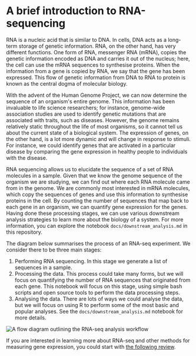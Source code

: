  # A brief introduction to RNA-sequencing

RNA is a nucleic acid that is similar to DNA. In cells, DNA acts as a long-term storage of genetic information. RNA, on the other hand, has very different functions. One form of RNA, messenger RNA (mRNA), copies the genetic information encoded as DNA and carries it out of the nucleus; here, the cell can use the mRNA sequences to synthesise proteins. When the information from a gene is copied by RNA, we say that the gene has been expressed. This flow of genetic information from DNA to RNA to protein is known as the central dogma of molecular biology. 

With the advent of the Human Genome Project, we can now determine the sequence of an organism's entire genome. This information has been invaluable to life science researchers; for instance, genome-wide association studies are used to identify genetic mutations that are associated with traits, such as diseases. However, the genome remains relatively static throughout the life of most organisms, so it cannot tell us about the current state of a biological system. The expression of genes, on the other hand, is a lot more dynamic and will change in response to stimuli. For instance, we could identify genes that are activated in a particular disease by comparing the gene expression in healthy people to individuals with the disease. 

RNA sequencing allows us to elucidate the sequence of a set of RNA molecules in a sample. Given that we know the genome sequence of the organism we are studying, we can find out where each RNA molecule came from in the genome. We are commonly most interested in mRNA molecules, which copy the sequences of genes and use this information to synthesise proteins in the cell. By counting the number of sequences that map back to each gene in an organism, we can quantify gene expression for the genes. Having done these processing stages, we can use various downstream analysis strategies to learn more about the biology of a system. For more information, you can explore the notebook `docs/downstream_analysis.md` in this repository.

The diagram below summarises the process of an RNA-seq experiment. We consider there to be three main stages:
1. Performing RNA sequencing. In this stage we generate a list of sequences in a sample. 
2. Processing the data. This process could take many forms, but we will focus on quantifying the number of RNA sequences that originated from each gene. This notebook will focus on this stage, using simple bash scripts and open source tools to perform the data processing steps. 
3. Analysing the data. There are lots of ways we could analyse the data, but we will focus on using R to perform some of the most basic and popular analyses. See the `docs/downstream_analysis.md` notebook for more details.

![A flow diagram outlining the RNA-seq analysis workflow](../assets/flow.png?raw=true "An overview of RNA sequencing, data preprocessing and downstream analysis.")

If you are interested in learning more about RNA-seq and other methods for measuring gene expression, you could start with [the following review](https://doi.org/10.1371/journal.pcbi.1005457).
